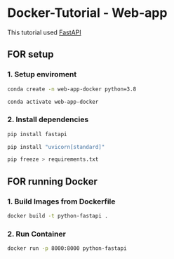 # Docker-Tutorial - Web-app 

This tutorial used [FastAPI](https://fastapi.tiangolo.com/)

## FOR setup 
### 1. Setup enviroment

```bash
conda create -n web-app-docker python=3.8

conda activate web-app-docker
```

### 2. Install dependencies

```bash
pip install fastapi

pip install "uvicorn[standard]"
```

```bash 
pip freeze > requirements.txt
```

## FOR running Docker

### 1. Build Images from Dockerfile

```bash 
docker build -t python-fastapi .
```

### 2. Run Container

```bash
docker run -p 8000:8000 python-fastapi
```